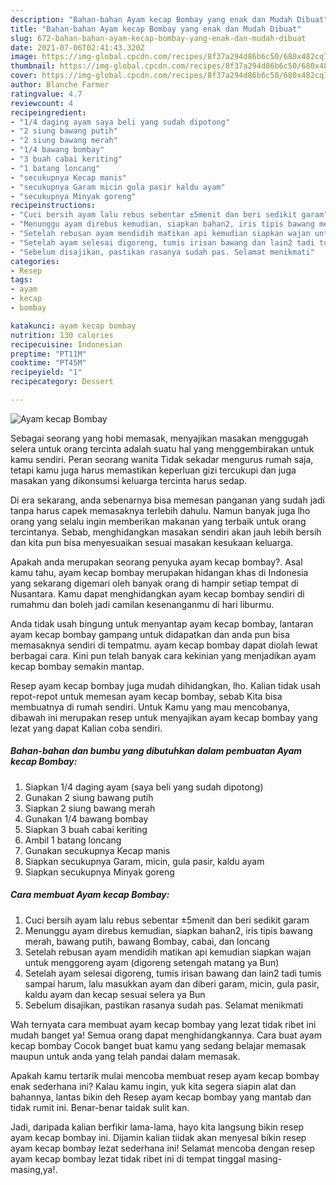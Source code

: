 ```yaml
---
description: "Bahan-bahan Ayam kecap Bombay yang enak dan Mudah Dibuat"
title: "Bahan-bahan Ayam kecap Bombay yang enak dan Mudah Dibuat"
slug: 672-bahan-bahan-ayam-kecap-bombay-yang-enak-dan-mudah-dibuat
date: 2021-07-06T02:41:43.320Z
image: https://img-global.cpcdn.com/recipes/8f37a294d86b6c50/680x482cq70/ayam-kecap-bombay-foto-resep-utama.jpg
thumbnail: https://img-global.cpcdn.com/recipes/8f37a294d86b6c50/680x482cq70/ayam-kecap-bombay-foto-resep-utama.jpg
cover: https://img-global.cpcdn.com/recipes/8f37a294d86b6c50/680x482cq70/ayam-kecap-bombay-foto-resep-utama.jpg
author: Blanche Farmer
ratingvalue: 4.7
reviewcount: 4
recipeingredient:
- "1/4 daging ayam saya beli yang sudah dipotong"
- "2 siung bawang putih"
- "2 siung bawang merah"
- "1/4 bawang bombay"
- "3 buah cabai keriting"
- "1 batang loncang"
- "secukupnya Kecap manis"
- "secukupnya Garam micin gula pasir kaldu ayam"
- "secukupnya Minyak goreng"
recipeinstructions:
- "Cuci bersih ayam lalu rebus sebentar ±5menit dan beri sedikit garam"
- "Menunggu ayam direbus kemudian, siapkan bahan2, iris tipis bawang merah, bawang putih, bawang Bombay, cabai, dan loncang"
- "Setelah rebusan ayam mendidih matikan api kemudian siapkan wajan untuk menggoreng ayam (digoreng setengah matang ya Bun)"
- "Setelah ayam selesai digoreng, tumis irisan bawang dan lain2 tadi tumis sampai harum, lalu masukkan ayam dan diberi garam, micin, gula pasir, kaldu ayam dan kecap sesuai selera ya Bun"
- "Sebelum disajikan, pastikan rasanya sudah pas. Selamat menikmati"
categories:
- Resep
tags:
- ayam
- kecap
- bombay

katakunci: ayam kecap bombay 
nutrition: 130 calories
recipecuisine: Indonesian
preptime: "PT11M"
cooktime: "PT45M"
recipeyield: "1"
recipecategory: Dessert

---
```



![Ayam kecap Bombay](https://img-global.cpcdn.com/recipes/8f37a294d86b6c50/680x482cq70/ayam-kecap-bombay-foto-resep-utama.jpg)

Sebagai seorang yang hobi memasak, menyajikan masakan menggugah selera untuk orang tercinta adalah suatu hal yang menggembirakan untuk kamu sendiri. Peran seorang  wanita Tidak sekadar mengurus rumah saja, tetapi kamu juga harus memastikan keperluan gizi tercukupi dan juga masakan yang dikonsumsi keluarga tercinta harus sedap.

Di era  sekarang, anda sebenarnya bisa memesan panganan yang sudah jadi tanpa harus capek memasaknya terlebih dahulu. Namun banyak juga lho orang yang selalu ingin memberikan makanan yang terbaik untuk orang tercintanya. Sebab, menghidangkan masakan sendiri akan jauh lebih bersih dan kita pun bisa menyesuaikan sesuai masakan kesukaan keluarga. 



Apakah anda merupakan seorang penyuka ayam kecap bombay?. Asal kamu tahu, ayam kecap bombay merupakan hidangan khas di Indonesia yang sekarang digemari oleh banyak orang di hampir setiap tempat di Nusantara. Kamu dapat menghidangkan ayam kecap bombay sendiri di rumahmu dan boleh jadi camilan kesenanganmu di hari liburmu.

Anda tidak usah bingung untuk menyantap ayam kecap bombay, lantaran ayam kecap bombay gampang untuk didapatkan dan anda pun bisa memasaknya sendiri di tempatmu. ayam kecap bombay dapat diolah lewat berbagai cara. Kini pun telah banyak cara kekinian yang menjadikan ayam kecap bombay semakin mantap.

Resep ayam kecap bombay juga mudah dihidangkan, lho. Kalian tidak usah repot-repot untuk memesan ayam kecap bombay, sebab Kita bisa membuatnya di rumah sendiri. Untuk Kamu yang mau mencobanya, dibawah ini merupakan resep untuk menyajikan ayam kecap bombay yang lezat yang dapat Kalian coba sendiri.

<!--inarticleads1-->

##### Bahan-bahan dan bumbu yang dibutuhkan dalam pembuatan Ayam kecap Bombay:

1. Siapkan 1/4 daging ayam (saya beli yang sudah dipotong)
1. Gunakan 2 siung bawang putih
1. Siapkan 2 siung bawang merah
1. Gunakan 1/4 bawang bombay
1. Siapkan 3 buah cabai keriting
1. Ambil 1 batang loncang
1. Gunakan secukupnya Kecap manis
1. Siapkan secukupnya Garam, micin, gula pasir, kaldu ayam
1. Siapkan secukupnya Minyak goreng




<!--inarticleads2-->

##### Cara membuat Ayam kecap Bombay:

1. Cuci bersih ayam lalu rebus sebentar ±5menit dan beri sedikit garam
1. Menunggu ayam direbus kemudian, siapkan bahan2, iris tipis bawang merah, bawang putih, bawang Bombay, cabai, dan loncang
1. Setelah rebusan ayam mendidih matikan api kemudian siapkan wajan untuk menggoreng ayam (digoreng setengah matang ya Bun)
1. Setelah ayam selesai digoreng, tumis irisan bawang dan lain2 tadi tumis sampai harum, lalu masukkan ayam dan diberi garam, micin, gula pasir, kaldu ayam dan kecap sesuai selera ya Bun
1. Sebelum disajikan, pastikan rasanya sudah pas. Selamat menikmati




Wah ternyata cara membuat ayam kecap bombay yang lezat tidak ribet ini mudah banget ya! Semua orang dapat menghidangkannya. Cara buat ayam kecap bombay Cocok banget buat kamu yang sedang belajar memasak maupun untuk anda yang telah pandai dalam memasak.

Apakah kamu tertarik mulai mencoba membuat resep ayam kecap bombay enak sederhana ini? Kalau kamu ingin, yuk kita segera siapin alat dan bahannya, lantas bikin deh Resep ayam kecap bombay yang mantab dan tidak rumit ini. Benar-benar taidak sulit kan. 

Jadi, daripada kalian berfikir lama-lama, hayo kita langsung bikin resep ayam kecap bombay ini. Dijamin kalian tiidak akan menyesal bikin resep ayam kecap bombay lezat sederhana ini! Selamat mencoba dengan resep ayam kecap bombay lezat tidak ribet ini di tempat tinggal masing-masing,ya!.

